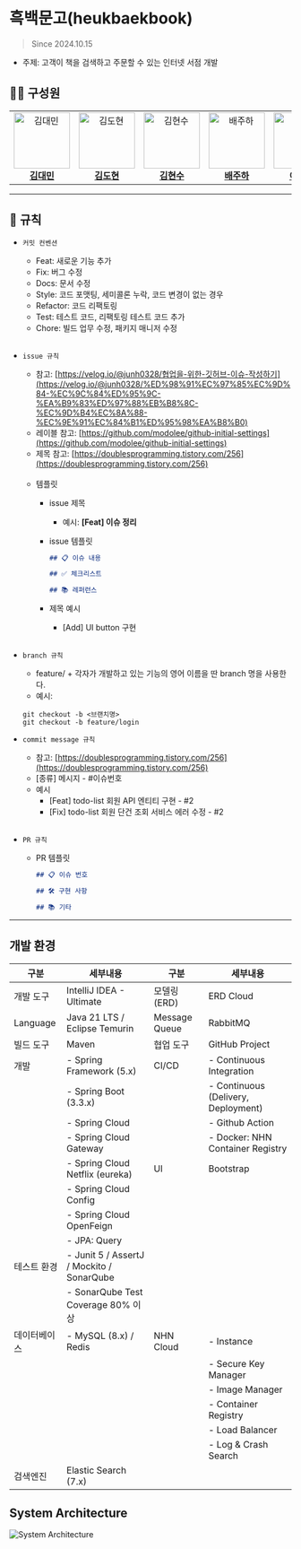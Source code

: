 # 흑백문고(heukbaekbook)
> Since 2024.10.15


- 주제: 고객이 책을 검색하고 주문할 수 있는 인터넷 서점 개발

## 👨‍💻  구성원
<table>
  <tr>
    <td align="center">
      <a href="https://github.com/daemin-kim">
        <img src="https://avatars.githubusercontent.com/u/56399681?v=4" width="100px" alt="김대민"/><br>
        <b>김대민</b>
      </a>
    </td>
    <td align="center">
      <a href="https://github.com/dohyeon321">
        <img src="https://avatars.githubusercontent.com/u/127070191?v=4" width="100px" alt="김도현"/><br>
        <b>김도현</b>
      </a>
    </td>
    <td align="center">
      <a href="https://github.com/mrkfm">
        <img src="https://avatars.githubusercontent.com/u/173026488?v=4" width="100px" alt="김현수"/><br>
        <b>김현수</b>
      </a>
    </td>  
    <td align="center">
      <a href="https://github.com/juhabae">
        <img src="https://avatars.githubusercontent.com/u/141327091?v=4" width="100px" alt="배주하"/><br>
        <b>배주하</b>
      </a>
    </td>
    <td align="center">
      <a href="https://github.com/cramfull">
        <img src="https://avatars.githubusercontent.com/u/130737411?v=4" width="100px" alt="이승형"/><br>
        <b>이승형</b>
      </a>
    </td>
    <td align="center">
      <a href="https://github.com/banbakbulga">
        <img src="https://avatars.githubusercontent.com/u/126759912?v=4" width="100px" alt="양준혁"/><br>
        <b>양준혁</b>
      </a>
    </td>
    <td align="center">
      <a href="https://github.com/jd-hyun">
        <img src="https://avatars.githubusercontent.com/u/98350310?v=4" width="100px" alt="정동현"/><br>
        <b>정동현</b>
      </a>
    </td>
    <td align="center">
      <a href="https://github.com/wjdtjdgns">
        <img src="https://avatars.githubusercontent.com/u/105824163?v=4" width="100px" alt="정성훈"/><br>
        <b>정성훈</b>
      </a>
    </td>
  </tr>
</table>


---

## 📝 규칙

- `커밋 컨벤션`

    - Feat: 새로운 기능 추가
    - Fix: 버그 수정
    - Docs: 문서 수정
    - Style: 코드 포맷팅, 세미콜론 누락, 코드 변경이 없는 경우
    - Refactor: 코드 리팩토링
    - Test: 테스트 코드, 리팩토링 테스트 코드 추가
    - Chore: 빌드 업무 수정, 패키지 매니저 수정
<br><br>
      
- `issue 규칙`
    - 참고: [https://velog.io/@junh0328/협업을-위한-깃허브-이슈-작성하기](https://velog.io/@junh0328/%ED%98%91%EC%97%85%EC%9D%84-%EC%9C%84%ED%95%9C-%EA%B9%83%ED%97%88%EB%B8%8C-%EC%9D%B4%EC%8A%88-%EC%9E%91%EC%84%B1%ED%95%98%EA%B8%B0)
    - 레이블 참고:
      [https://github.com/modolee/github-initial-settings](https://github.com/modolee/github-initial-settings)
    - 제목 참고: [https://doublesprogramming.tistory.com/256](https://doublesprogramming.tistory.com/256)
      <br><br>
    - 템플릿
        - issue 제목
            - 예시: **[Feat] 이슈 정리**
        - issue 템플릿

            ```markdown
            ## 📋 이슈 내용
            
            ## ✅ 체크리스트
            
            ## 📚 레퍼런스
            
            ```
        - 제목 예시
            - [Add] UI button 구현
    <br><br>
- `branch 규칙`
    - feature/ + 각자가 개발하고 있는 기능의 영어 이름을 딴 branch 명을 사용한다.
    - 예시: 
    ```
  git checkout -b <브랜치명>      
  git checkout -b feature/login
    ```
    
- `commit message 규칙`
    - 참고: [https://doublesprogramming.tistory.com/256](https://doublesprogramming.tistory.com/256)
    - [종류] 메시지 - #이슈번호
    - 예시
        - [Feat] todo-list 회원 API 엔티티 구현 - #2
        - [Fix] todo-list 회원 단건 조회 서비스 에러 수정 - #2
    <br><br>
- `PR 규칙`
    - PR 템플릿

        ```markdown
        ## 📋 이슈 번호
        
        ## 🛠 구현 사항
        
        ## 📚 기타
        
        ```

---

## 개발 환경

| 구분         | 세부내용                                     | 구분         | 세부내용                                |
|--------------|----------------------------------------------|--------------|-----------------------------------------|
| 개발 도구    | IntelliJ IDEA - Ultimate                    | 모델링 (ERD) | ERD Cloud                               |
| Language     | Java 21 LTS / Eclipse Temurin               | Message Queue | RabbitMQ                                |
| 빌드 도구    | Maven                                       | 협업 도구    | GitHub Project                          |
| 개발         | - Spring Framework (5.x)                   | CI/CD        | - Continuous Integration                |
|              | - Spring Boot (3.3.x)                      |              | - Continuous (Delivery, Deployment)    |
|              | - Spring Cloud                             |              |   - Github Action                       |
|              |   - Spring Cloud Gateway                   |              |   - Docker: NHN Container Registry      |
|              |   - Spring Cloud Netflix (eureka)          | UI           | Bootstrap                               |
|              |   - Spring Cloud Config                    |              |                                         |
|              |   - Spring Cloud OpenFeign                 |              |                                         |
|              | - JPA: Query                               |              |                                         |
| 테스트 환경  | - Junit 5 / AssertJ / Mockito / SonarQube   |              |                                         |
|              | - SonarQube Test Coverage 80% 이상         |              |                                         |
| 데이터베이스 | - MySQL (8.x) / Redis                      | NHN Cloud    | - Instance                              |
|              |                                            |              | - Secure Key Manager                    |
|              |                                            |              | - Image Manager                         |
|              |                                            |              | - Container Registry                    |
|              |                                            |              | - Load Balancer                         |
|              |                                            |              | - Log & Crash Search                    |
| 검색엔진     | Elastic Search (7.x)                       |              |                                         |

## System Architecture

![System Architecture](https://raw.githubusercontent.com/nhnacademy-be7-heukbaekbook/.github/refs/heads/main/profile/system_architecture.png)
